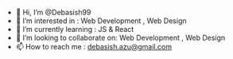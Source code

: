 - 👋 Hi, I’m @Debasish99
- 👀 I’m interested in : Web Development , Web Design 
- 🌱 I’m currently learning : JS & React
- 💞️ I’m looking to collaborate on: Web Development , Web Design 
- 📫 How to reach me : debasish.azu@gmail.com


